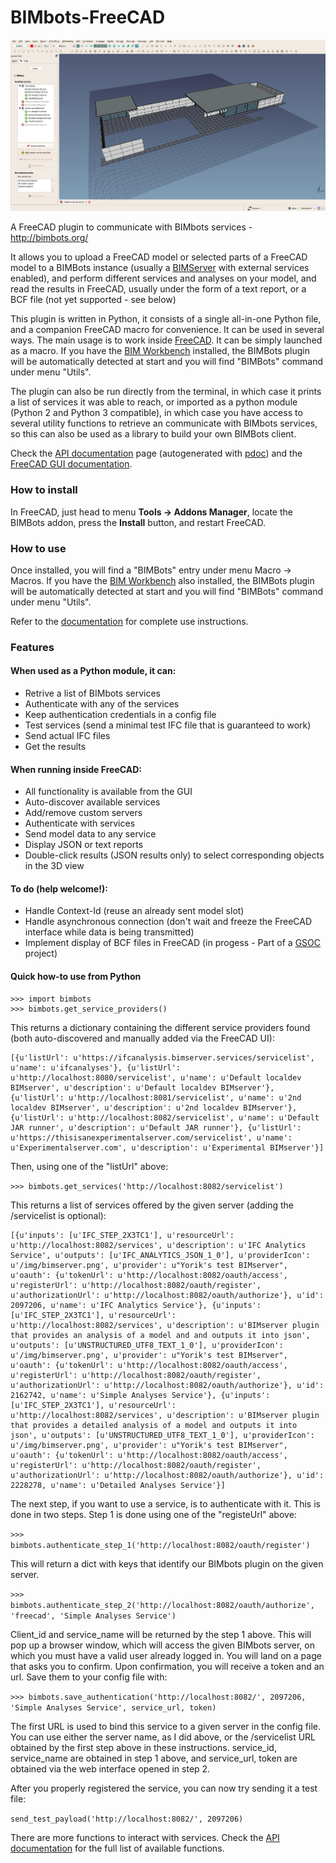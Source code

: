 # BIMbots-FreeCAD

![](doc/images/bimbots-ui-01.jpg)



A FreeCAD plugin to communicate with BIMbots services - http://bimbots.org/

It allows you to upload a FreeCAD model or selected parts of a FreeCAD model to a BIMBots instance (usually a [BIMServer](http://bimserver.org/) with external services enabled), and perform different services and analyses on your model, and read the results in FreeCAD, usually under the form of a text report, or a BCF file (not yet supported - see below)

This plugin is written in Python, it consists of a single all-in-one Python file, and a companion FreeCAD macro for convenience. It can be used in several ways. The main usage is to work inside [FreeCAD](http://www.freecadweb.org). It can be simply launched as a macro. If you have the [BIM Workbench](https://github.com/yorikvanhavre/BIM_Workbench) installed, the BIMBots plugin will be automatically detected at start and you will find "BIMBots" command under menu "Utils".

The plugin can also be run directly from the terminal, in which case it prints a list of services it was able to reach, or imported as a python module (Python 2 and Python 3 compatible), in which case you have access to several utility functions to retrieve an communicate with BIMbots services, so this can also be used as a library to build your own BIMBots client.

Check the [API documentation](doc/documentation.md) page (autogenerated with [pdoc](https://pdoc3.github.io/pdoc/)) and the [FreeCAD GUI documentation](doc/ui-documentation.md).

### How to install

In FreeCAD, just head to menu **Tools -> Addons Manager**, locate the BIMBots addon, press the **Install** button, and restart FreeCAD. 

### How to use

Once installed, you will find a "BIMBots" entry under menu Macro -> Macros. If you have the [BIM Workbench](https://github.com/yorikvanhavre/BIM_Workbench) also installed, the BIMBots plugin will be automatically detected at start and you will find "BIMBots" command under menu "Utils".

Refer to the [documentation](doc/ui-documentation.md) for complete use instructions.

### Features

#### When used as a Python module, it can:

* Retrive a list of BIMbots services
* Authenticate with any of the services
* Keep authentication credentials in a config file
* Test services (send a minimal test IFC file that is guaranteed to work)
* Send actual IFC files
* Get the results

#### When running inside FreeCAD:

* All functionality is available from the GUI
* Auto-discover available services
* Add/remove custom servers
* Authenticate with services
* Send model data to any service
* Display JSON or text reports
* Double-click results (JSON results only) to select corresponding objects in the 3D view

#### To do (help welcome!):

* Handle Context-Id (reuse an already sent model slot)
* Handle asynchronous connection (don't wait and freeze the FreeCAD interface while data is being transmitted)
* Implement display of BCF files in FreeCAD (in progess - Part of a [GSOC](https://forum.freecadweb.org/viewtopic.php?f=8&t=35465) project)

#### Quick how-to use from Python

```
>>> import bimbots
>>> bimbots.get_service_providers()
```

This returns a dictionary containing the different service providers found (both auto-discovered and manually added via the FreeCAD UI):

```
[{u'listUrl': u'https://ifcanalysis.bimserver.services/servicelist', u'name': u'ifcanalyses'}, {u'listUrl': u'http://localhost:8080/servicelist', u'name': u'Default localdev BIMserver', u'description': u'Default localdev BIMserver'}, {u'listUrl': u'http://localhost:8081/servicelist', u'name': u'2nd localdev BIMserver', u'description': u'2nd localdev BIMserver'}, {u'listUrl': u'http://localhost:8082/servicelist', u'name': u'Default JAR runner', u'description': u'Default JAR runner'}, {u'listUrl': u'https://thisisanexperimentalserver.com/servicelist', u'name': u'Experimentalserver.com', u'description': u'Experimental BIMserver'}]
```
Then, using one of the "listUrl" above:

`>>> bimbots.get_services('http://localhost:8082/servicelist')`

This returns a list of services offered by the given server (adding the /servicelist is optional):

```
[{u'inputs': [u'IFC_STEP_2X3TC1'], u'resourceUrl': u'http://localhost:8082/services', u'description': u'IFC Analytics Service', u'outputs': [u'IFC_ANALYTICS_JSON_1_0'], u'providerIcon': u'/img/bimserver.png', u'provider': u"Yorik's test BIMserver", u'oauth': {u'tokenUrl': u'http://localhost:8082/oauth/access', u'registerUrl': u'http://localhost:8082/oauth/register', u'authorizationUrl': u'http://localhost:8082/oauth/authorize'}, u'id': 2097206, u'name': u'IFC Analytics Service'}, {u'inputs': [u'IFC_STEP_2X3TC1'], u'resourceUrl': u'http://localhost:8082/services', u'description': u'BIMserver plugin that provides an analysis of a model and and outputs it into json', u'outputs': [u'UNSTRUCTURED_UTF8_TEXT_1_0'], u'providerIcon': u'/img/bimserver.png', u'provider': u"Yorik's test BIMserver", u'oauth': {u'tokenUrl': u'http://localhost:8082/oauth/access', u'registerUrl': u'http://localhost:8082/oauth/register', u'authorizationUrl': u'http://localhost:8082/oauth/authorize'}, u'id': 2162742, u'name': u'Simple Analyses Service'}, {u'inputs': [u'IFC_STEP_2X3TC1'], u'resourceUrl': u'http://localhost:8082/services', u'description': u'BIMserver plugin that provides a detailed analysis of a model and outputs it into json', u'outputs': [u'UNSTRUCTURED_UTF8_TEXT_1_0'], u'providerIcon': u'/img/bimserver.png', u'provider': u"Yorik's test BIMserver", u'oauth': {u'tokenUrl': u'http://localhost:8082/oauth/access', u'registerUrl': u'http://localhost:8082/oauth/register', u'authorizationUrl': u'http://localhost:8082/oauth/authorize'}, u'id': 2228278, u'name': u'Detailed Analyses Service'}]
```
The next step, if you want to use a service, is to authenticate with it. This is done in two steps. Step 1 is done using one of the "registeUrl" above:

`>>> bimbots.authenticate_step_1('http://localhost:8082/oauth/register')`

This will return a dict with keys that identify our BIMbots plugin on the given server.

`>>> bimbots.authenticate_step_2('http://localhost:8082/oauth/authorize', 'freecad', 'Simple Analyses Service')`

Client_id and service_name will be returned by the step 1 above. This will pop up a browser window, which will access the given BIMbots server, on which you must have a valid user already logged in. You will land on a page that asks you to confirm. Upon confirmation, you will receive a token and an url. Save them to your config file with:

`>>> bimbots.save_authentication('http://localhost:8082/', 2097206, 'Simple Analyses Service', service_url, token)`

The first URL is used to bind this service to a given server in the config file. You can use either the server name, as I did above, or the /servicelist URL obtained by the first step above in these instructions. service_id, service_name are obtained in step 1 above, and service_url, token are obtained via the web interface opened in step 2.

After you properly registered the service, you can now try sending it a test file:

`send_test_payload('http://localhost:8082/', 2097206)`

There are more functions to interact with services. Check the [API documentation](doc/documentation.md) for the full list of available functions.
